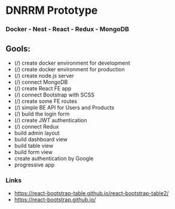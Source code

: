 # DNRRM Prototype
### Docker - Nest - React - Redux - MongoDB

## Gools:

* (/) create docker environment for development
* (/) create docker environment for production
* (/) create node.js server
* (/) connect MongoDB
* (/) create React FE app
* (/) connect Bootstrap with SCSS
* (/) create some FE routes
* (/) simple BE API for Users and Products
* (/) build the login form
* (/) create JWT authentication
* (/) connect Redux
* build admin layout
* build dashboard view
* build table view
* build form view
* create authentication by Google
* progressive app

### Links
* https://react-bootstrap-table.github.io/react-bootstrap-table2/
* https://react-bootstrap.github.io/